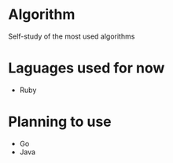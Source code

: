 # Algorithm
Self-study of the most used algorithms

# Laguages used for now

- Ruby

# Planning to use

- Go
- Java
